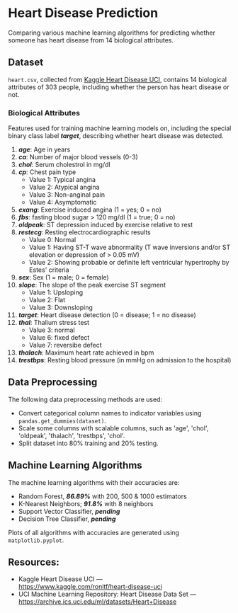 # Heart Disease Prediction
Comparing various machine learning algorithms for predicting whether someone has heart disease from 14 biological attributes.

## Dataset

<code>heart.csv</code>, collected from [Kaggle Heart Disease UCI](https://www.kaggle.com/ronitf/heart-disease-uci), contains 14 biological attributes of 303 people, including whether the person has heart disease or not.

### Biological Attributes

Features used for training machine learning models on, including the special binary class label <b><i>target</b></i>, describing whether heart disease was detected.

1. <b><i>age</i></b>: Age in years
2. <b><i>ca</i></b>: Number of major blood vessels (0-3)
3. <b><i>chol</i></b>: Serum cholestrol in mg/dl
4. <b><i>cp</i></b>: Chest pain type
    * Value 1: Typical angina
    * Value 2: Atypical angina
    * Value 3: Non-anginal pain
    * Value 4: Asymptomatic
5. <b><i>exang</i></b>: Exercise induced angina (1 = yes; 0 = no)
6. <b><i>fbs</i></b>: fasting blood sugar > 120 mg/dl (1 = true; 0 = no)
7. <b><i>oldpeak</i></b>: ST depression induced by exercise relative to rest
8. <b><i>restecg</i></b>: Resting electrocardiographic results
    * Value 0: Normal
    * Value 1: Having ST-T wave abnormality (T wave inversions and/or ST elevation or depression of > 0.05 mV)
    * Value 2: Showing probable or definite left ventricular hypertrophy by Estes' criteria
9. <b><i>sex</i></b>: Sex (1 = male; 0 = female)
10. <b><i>slope</i></b>: The slope of the peak exercise ST segment
    * Value 1: Upsloping
    * Value 2: Flat
    * Value 3: Downsloping
11. <b><i>target</i></b>: Heart disease detection (0 = disease; 1 = no disease)
12. <b><i>thal</i></b>: Thalium stress test
    * Value 3: normal
    * Value 6: fixed defect
    * Value 7: reversibe defect
13. <b><i>thalach</i></b>: Maximum heart rate achieved in bpm
14. <b><i>trestbps</i></b>: Resting blood pressure (in mmHg on admission to the hospital)

## Data Preprocessing

The following data preprocessing methods are used:

* Convert categorical column names to indicator variables using <code>pandas.get_dummies(dataset)</code>.
* Scale some columns with scalable columns, such as 'age', 'chol', 'oldpeak', 'thalach', 'trestbps', 'chol'.
* Split dataset into 80% training and 20% testing.

## Machine Learning Algorithms

The machine learning algorithms with their accuracies are:

* Random Forest, <b><i>86.89%</i></b> with 200, 500 & 1000 estimators
* K-Nearest Neighbors; <b><i>91.8%</i></b> with 8 neighbors
* Support Vector Classifier, <b><i>pending</i></b>
* Decision Tree Classifier, <b><i>pending</i></b>

Plots of all algorithms with accuracies are generated using <code>matplotlib.pyplot</code>.

## Resources:

* Kaggle Heart Disease UCI &mdash;  
    https://www.kaggle.com/ronitf/heart-disease-uci
* UCI Machine Learning Repository: Heart Disease Data Set &mdash;  
    https://archive.ics.uci.edu/ml/datasets/Heart+Disease
